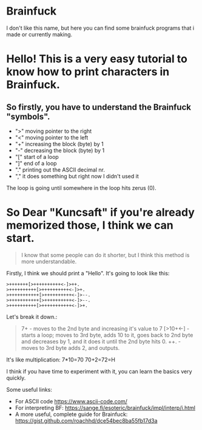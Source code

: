 # Brainfuck
I don't like this name, but here you can find some brainfuck programs that i made or currently making.

# **Hello!** This is a very easy tutorial to know how to print characters in Brainfuck.

## So firstly, you have to understand the Brainfuck "symbols".

 - ">" moving pointer to the right
 - "<" moving pointer to the left
 - "+" increasing the block (byte) by 1
 - "-" decreasing the block (byte) by 1
 - "[" start of a loop
 - "]" end of a loop
 - "." printing out the ASCII decimal nr. 
 - "," it does something but right now I 
   didn't used it

The loop is going until somewhere in the loop hits zerus (0).

# So Dear "Kuncsaft" if you're already memorized those, I think we can start.

> I know that some people can do it shorter, but I think this method is more understandable.

Firstly, I think we should print a "Hello". It's going to look like this:

```
>+++++++[>++++++++++<-]>++.
>++++++++++[>++++++++++<-]>+.
>+++++++++++[>++++++++++<-]>--.
>+++++++++++[>++++++++++<-]>--.
>++++++++++[>+++++++++++<-]>+.
```
Let's break it down.:
>7+ - moves to the 2nd byte and increasing it's value to 7
[>10+<-] - starts a loop; moves to 3rd byte, adds 10 to it, goes back to 2nd byte and decreases by 1, and it does it until the 2nd byte hits 0.
>++. - moves to 3rd byte adds 2, and outputs.

It's like multiplication:
7*10=70
70+2=72=H

I think if you have time to experiment with it, you can learn the basics very quickly.

Some useful links:
- For ASCII code
https://www.ascii-code.com/
- For interpreting BF:
https://sange.fi/esoteric/brainfuck/impl/interp/i.html
- A more useful, complete guide for Brainfuck:
https://gist.github.com/roachhd/dce54bec8ba55fb17d3a

